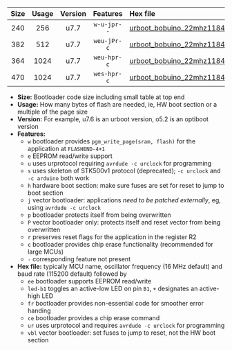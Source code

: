 |Size|Usage|Version|Features|Hex file|
|:-:|:-:|:-:|:-:|:--|
|240|256|u7.7|`w-u-jpr--`|[urboot_bobuino_22mhz1184_230400bps_led+b7_ur_vbl.hex](https://raw.githubusercontent.com/stefanrueger/urboot.hex/main/boards/bobuino/fcpu_22mhz1184/230400_bps/urboot_bobuino_22mhz1184_230400bps_led+b7_ur_vbl.hex)|
|382|512|u7.7|`weu-jPr-c`|[urboot_bobuino_22mhz1184_230400bps_ee_led+b7_fr_ce_ur_vbl.hex](https://raw.githubusercontent.com/stefanrueger/urboot.hex/main/boards/bobuino/fcpu_22mhz1184/230400_bps/urboot_bobuino_22mhz1184_230400bps_ee_led+b7_fr_ce_ur_vbl.hex)|
|364|1024|u7.7|`weu-hpr-c`|[urboot_bobuino_22mhz1184_230400bps_ee_led+b7_fr_ce_ur.hex](https://raw.githubusercontent.com/stefanrueger/urboot.hex/main/boards/bobuino/fcpu_22mhz1184/230400_bps/urboot_bobuino_22mhz1184_230400bps_ee_led+b7_fr_ce_ur.hex)|
|470|1024|u7.7|`wes-hpr-c`|[urboot_bobuino_22mhz1184_230400bps_ee_led+b7_fr_ce.hex](https://raw.githubusercontent.com/stefanrueger/urboot.hex/main/boards/bobuino/fcpu_22mhz1184/230400_bps/urboot_bobuino_22mhz1184_230400bps_ee_led+b7_fr_ce.hex)|

- **Size:** Bootloader code size including small table at top end
- **Usage:** How many bytes of flash are needed, ie, HW boot section or a multiple of the page size
- **Version:** For example, u7.6 is an urboot version, o5.2 is an optiboot version
- **Features:**
  + `w` bootloader provides `pgm_write_page(sram, flash)` for the application at `FLASHEND-4+1`
  + `e` EEPROM read/write support
  + `u` uses urprotocol requiring `avrdude -c urclock` for programming
  + `s` uses skeleton of STK500v1 protocol (deprecated); `-c urclock` and `-c arduino` both work
  + `h` hardware boot section: make sure fuses are set for reset to jump to boot section
  + `j` vector bootloader: applications *need to be patched externally*, eg, using `avrdude -c urclock`
  + `p` bootloader protects itself from being overwritten
  + `P` vector bootloader only: protects itself and reset vector from being overwritten
  + `r` preserves reset flags for the application in the register R2
  + `c` bootloader provides chip erase functionality (recommended for large MCUs)
  + `-` corresponding feature not present
- **Hex file:** typically MCU name, oscillator frequency (16 MHz default) and baud rate (115200 default) followed by
  + `ee` bootloader supports EEPROM read/write
  + `led-b1` toggles an active-low LED on pin `B1`, `+` designates an active-high LED
  + `fr` bootloader provides non-essential code for smoother error handing
  + `ce` bootloader provides a chip erase command
  + `ur` uses urprotocol and requires `avrdude -c urclock` for programming
  + `vbl` vector bootloader: set fuses to jump to reset, not the HW boot section
